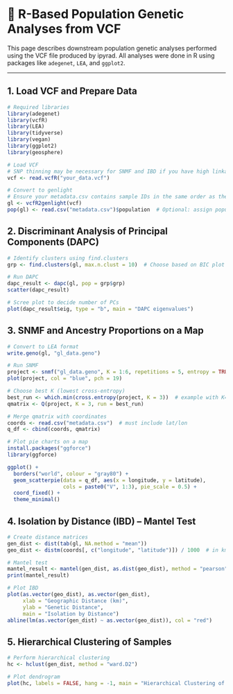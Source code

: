 # 🧬 R-Based Population Genetic Analyses from VCF

This page describes downstream population genetic analyses performed using the VCF file produced by ipyrad. All analyses were done in R using packages like `adegenet`, `LEA`, and `ggplot2`.

---

##  1. Load VCF and Prepare Data

```r
# Required libraries
library(adegenet)
library(vcfR)
library(LEA)
library(tidyverse)
library(vegan)
library(ggplot2)
library(geosphere)

# Load VCF
# SNP thinning may be necessary for SNMF and IBD if you have high linkage.
vcf <- read.vcfR("your_data.vcf")

# Convert to genlight
# Ensure your metadata.csv contains sample IDs in the same order as the VCF file.
gl <- vcfR2genlight(vcf)
pop(gl) <- read.csv("metadata.csv")$population  # Optional: assign population labels
```

## 2. Discriminant Analysis of Principal Components (DAPC)

```r
# Identify clusters using find.clusters
grp <- find.clusters(gl, max.n.clust = 10)  # Choose based on BIC plot

# Run DAPC
dapc_result <- dapc(gl, pop = grp$grp)
scatter(dapc_result)

# Scree plot to decide number of PCs
plot(dapc_result$eig, type = "b", main = "DAPC eigenvalues")
```

## 3. SNMF and Ancestry Proportions on a Map

```r
# Convert to LEA format
write.geno(gl, "gl_data.geno")

# Run SNMF
project <- snmf("gl_data.geno", K = 1:6, repetitions = 5, entropy = TRUE)
plot(project, col = "blue", pch = 19)

# Choose best K (lowest cross-entropy)
best_run <- which.min(cross.entropy(project, K = 3))  # example with K=3
qmatrix <- Q(project, K = 3, run = best_run)

# Merge qmatrix with coordinates
coords <- read.csv("metadata.csv")  # must include lat/lon
q_df <- cbind(coords, qmatrix)

# Plot pie charts on a map
install.packages("ggforce")
library(ggforce)

ggplot() +
  borders("world", colour = "gray80") +
  geom_scatterpie(data = q_df, aes(x = longitude, y = latitude), 
                  cols = paste0("V", 1:3), pie_scale = 0.5) +
  coord_fixed() +
  theme_minimal()
```

## 4. Isolation by Distance (IBD) – Mantel Test

```r
# Create distance matrices
gen_dist <- dist(tab(gl, NA.method = "mean"))
geo_dist <- distm(coords[, c("longitude", "latitude")]) / 1000  # in km

# Mantel test
mantel_result <- mantel(gen_dist, as.dist(geo_dist), method = "pearson")
print(mantel_result)

# Plot IBD
plot(as.vector(geo_dist), as.vector(gen_dist),
     xlab = "Geographic Distance (km)",
     ylab = "Genetic Distance",
     main = "Isolation by Distance")
abline(lm(as.vector(gen_dist) ~ as.vector(geo_dist)), col = "red")
```

## 5. Hierarchical Clustering of Samples

```r
# Perform hierarchical clustering
hc <- hclust(gen_dist, method = "ward.D2")

# Plot dendrogram
plot(hc, labels = FALSE, hang = -1, main = "Hierarchical Clustering of Samples")
```
